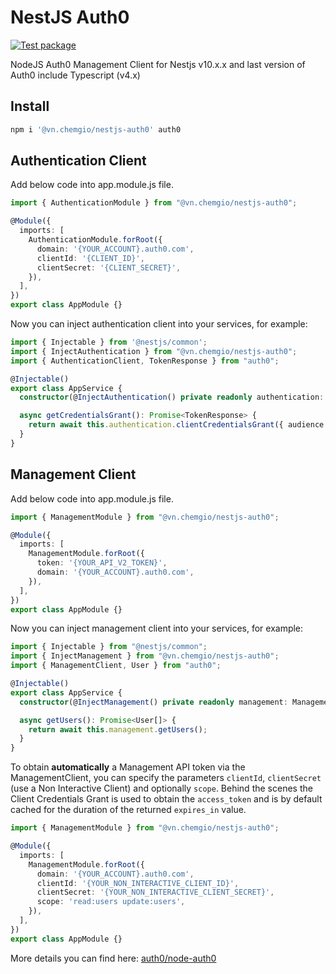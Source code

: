 # NestJS Auth0

[![Test package](https://github.com/Vn-ChemGio/nestjs-auth0/actions/workflows/tests.yml/badge.svg)](https://github.com/Vn-ChemGio/nestjs-auth0/actions/workflows/tests.yml)

NodeJS Auth0 Management Client for Nestjs v10.x.x and last version of Auth0 include Typescript (v4.x)

## Install
```bash
npm i '@vn.chemgio/nestjs-auth0' auth0
```

## Authentication  Client

Add below code into app.module.js file.
```typescript
import { AuthenticationModule } from "@vn.chemgio/nestjs-auth0";

@Module({
  imports: [
    AuthenticationModule.forRoot({
      domain: '{YOUR_ACCOUNT}.auth0.com',
      clientId: '{CLIENT_ID}',
      clientSecret: '{CLIENT_SECRET}',
    }),
  ],
})
export class AppModule {}
```

Now you can inject authentication client into your services, for example:
```typescript
import { Injectable } from '@nestjs/common';
import { InjectAuthentication } from "@vn.chemgio/nestjs-auth0";
import { AuthenticationClient, TokenResponse } from "auth0";

@Injectable()
export class AppService {
  constructor(@InjectAuthentication() private readonly authentication: AuthenticationClient) { }

  async getCredentialsGrant(): Promise<TokenResponse> {
    return await this.authentication.clientCredentialsGrant({ audience: "..." });
  }
}
```

## Management Client

Add below code into app.module.js file.
```typescript
import { ManagementModule } from "@vn.chemgio/nestjs-auth0";

@Module({
  imports: [
    ManagementModule.forRoot({
      token: '{YOUR_API_V2_TOKEN}',
      domain: '{YOUR_ACCOUNT}.auth0.com',
    }),
  ],
})
export class AppModule {}
```

Now you can inject management client into your services, for example:
```typescript
import { Injectable } from "@nestjs/common";
import { InjectManagement } from "@vn.chemgio/nestjs-auth0";
import { ManagementClient, User } from "auth0";

@Injectable()
export class AppService {
  constructor(@InjectManagement() private readonly management: ManagementClient) { }

  async getUsers(): Promise<User[]> {
    return await this.management.getUsers();
  }
}
```

To obtain **automatically** a Management API token via the ManagementClient, you can specify the parameters `clientId`, `clientSecret` (use a Non Interactive Client) and optionally `scope`. Behind the scenes the Client Credentials Grant is used to obtain the `access_token` and is by default cached for the duration of the returned `expires_in` value.

```typescript
import { ManagementModule } from "@vn.chemgio/nestjs-auth0";

@Module({
  imports: [
    ManagementModule.forRoot({
      domain: '{YOUR_ACCOUNT}.auth0.com',
      clientId: '{YOUR_NON_INTERACTIVE_CLIENT_ID}',
      clientSecret: '{YOUR_NON_INTERACTIVE_CLIENT_SECRET}',
      scope: 'read:users update:users',
    }),
  ],
})
export class AppModule {}
```

More details you can find here: [auth0/node-auth0](https://github.com/auth0/node-auth0/blob/master/README.md)
